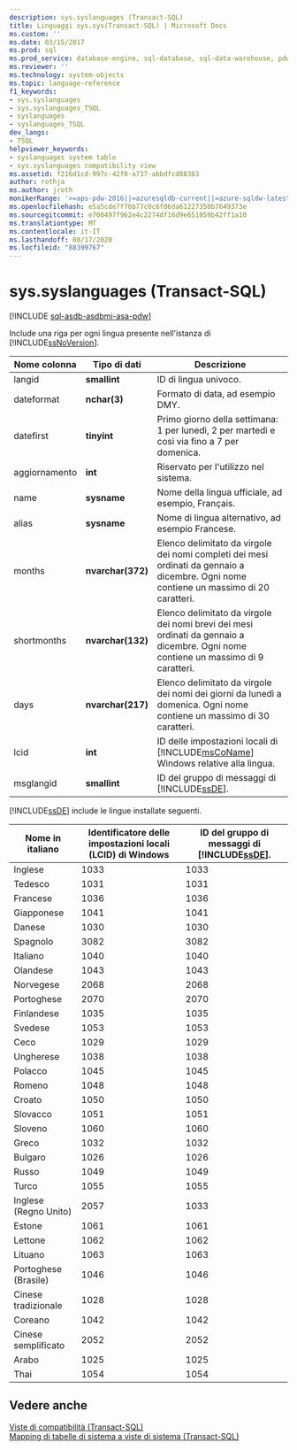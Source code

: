 ```yaml
---
description: sys.syslanguages (Transact-SQL)
title: Linguaggi sys.sys(Transact-SQL) | Microsoft Docs
ms.custom: ''
ms.date: 03/15/2017
ms.prod: sql
ms.prod_service: database-engine, sql-database, sql-data-warehouse, pdw
ms.reviewer: ''
ms.technology: system-objects
ms.topic: language-reference
f1_keywords:
- sys.syslanguages
- sys.syslanguages_TSQL
- syslanguages
- syslanguages_TSQL
dev_langs:
- TSQL
helpviewer_keywords:
- syslanguages system table
- sys.syslanguages compatibility view
ms.assetid: f216d1cd-997c-42f0-a737-abbdfcd88383
author: rothja
ms.author: jroth
monikerRange: '>=aps-pdw-2016||=azuresqldb-current||=azure-sqldw-latest||>=sql-server-2016||=sqlallproducts-allversions||>=sql-server-linux-2017||=azuresqldb-mi-current'
ms.openlocfilehash: e5a5cde7f76b77c0c6f06da61227350b7649373e
ms.sourcegitcommit: e700497f962e4c2274df16d9e651059b42ff1a10
ms.translationtype: MT
ms.contentlocale: it-IT
ms.lasthandoff: 08/17/2020
ms.locfileid: "88399767"
---
```

# <a name="syssyslanguages-transact-sql"></a>sys.syslanguages (Transact-SQL)
[!INCLUDE [sql-asdb-asdbmi-asa-pdw](../../includes/applies-to-version/sql-asdb-asdbmi-asa-pdw.md)]

  Include una riga per ogni lingua presente nell'istanza di [!INCLUDE[ssNoVersion](../../includes/ssnoversion-md.md)].  
  
|Nome colonna|Tipo di dati|Descrizione|  
|-----------------|---------------|-----------------|  
|langid|**smallint**|ID di lingua univoco.|  
|dateformat|**nchar(3)**|Formato di data, ad esempio DMY.|  
|datefirst|**tinyint**|Primo giorno della settimana: 1 per lunedì, 2 per martedì e così via fino a 7 per domenica.|  
|aggiornamento|**int**|Riservato per l'utilizzo nel sistema.|  
|name|**sysname**|Nome della lingua ufficiale, ad esempio, Français.|  
|alias|**sysname**|Nome di lingua alternativo, ad esempio Francese.|  
|months|**nvarchar(372)**|Elenco delimitato da virgole dei nomi completi dei mesi ordinati da gennaio a dicembre. Ogni nome contiene un massimo di 20 caratteri.|  
|shortmonths|**nvarchar(132)**|Elenco delimitato da virgole dei nomi brevi dei mesi ordinati da gennaio a dicembre. Ogni nome contiene un massimo di 9 caratteri.|  
|days|**nvarchar(217)**|Elenco delimitato da virgole dei nomi dei giorni da lunedì a domenica. Ogni nome contiene un massimo di 30 caratteri.|  
|lcid|**int**|ID delle impostazioni locali di [!INCLUDE[msCoName](../../includes/msconame-md.md)] Windows relative alla lingua.|  
|msglangid|**smallint**|ID del gruppo di messaggi di [!INCLUDE[ssDE](../../includes/ssde-md.md)].|  
  
 [!INCLUDE[ssDE](../../includes/ssde-md.md)] include le lingue installate seguenti.  
  
|Nome in italiano|Identificatore delle impostazioni locali (LCID) di Windows|ID del gruppo di messaggi di [!INCLUDE[ssDE](../../includes/ssde-md.md)].|  
|---------------------|------------------|-----------------------------------------|  
|Inglese|1033|1033|  
|Tedesco|1031|1031|  
|Francese|1036|1036|  
|Giapponese|1041|1041|  
|Danese|1030|1030|  
|Spagnolo|3082|3082|  
|Italiano|1040|1040|  
|Olandese|1043|1043|  
|Norvegese|2068|2068|  
|Portoghese|2070|2070|  
|Finlandese|1035|1035|  
|Svedese|1053|1053|  
|Ceco|1029|1029|  
|Ungherese|1038|1038|  
|Polacco|1045|1045|  
|Romeno|1048|1048|  
|Croato|1050|1050|  
|Slovacco|1051|1051|  
|Sloveno|1060|1060|  
|Greco|1032|1032|  
|Bulgaro|1026|1026|  
|Russo|1049|1049|  
|Turco|1055|1055|  
|Inglese (Regno Unito)|2057|1033|  
|Estone|1061|1061|  
|Lettone|1062|1062|  
|Lituano|1063|1063|  
|Portoghese (Brasile)|1046|1046|  
|Cinese tradizionale|1028|1028|  
|Coreano|1042|1042|  
|Cinese semplificato|2052|2052|  
|Arabo|1025|1025|  
|Thai|1054|1054|  
  
## <a name="see-also"></a>Vedere anche  
 [Viste di compatibilità &#40;Transact-SQL&#41;](~/relational-databases/system-compatibility-views/system-compatibility-views-transact-sql.md)   
 [Mapping di tabelle di sistema a viste di sistema &#40;Transact-SQL&#41;](../../relational-databases/system-tables/mapping-system-tables-to-system-views-transact-sql.md)  
  
  
